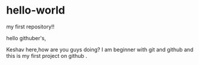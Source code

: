 # hello-world
my first repository!!

hello githuber's,

Keshav here,how are you guys doing?
I am beginner with git and github and this is my first project on github  .
